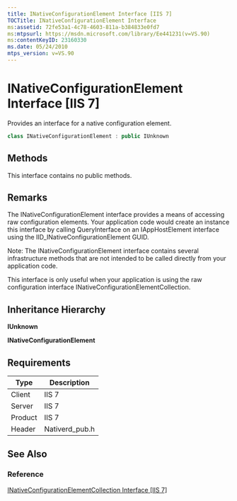 ```yaml
---
title: INativeConfigurationElement Interface [IIS 7]
TOCTitle: INativeConfigurationElement Interface
ms:assetid: 72fe53a1-4c78-4603-811a-b384833e0fd7
ms:mtpsurl: https://msdn.microsoft.com/library/Ee441231(v=VS.90)
ms:contentKeyID: 23160330
ms.date: 05/24/2010
mtps_version: v=VS.90
---
```


# INativeConfigurationElement Interface \[IIS 7\]

Provides an interface for a native configuration element.

```cpp
class INativeConfigurationElement : public IUnknown
```

## Methods

This interface contains no public methods.

## Remarks

The INativeConfigurationElement interface provides a means of accessing raw configuration elements. Your application code would create an instance this interface by calling QueryInterface on an IAppHostElement interface using the IID\_INativeConfigurationElement GUID.

Note: The INativeConfigurationElement interface contains several infrastructure methods that are not intended to be called directly from your application code.

This interface is only useful when your application is using the raw configuration interface INativeConfigurationElementCollection.

## Inheritance Hierarchy

**IUnknown**

   **INativeConfigurationElement**

## Requirements

| Type | Description |
| --- | --- |
| Client | IIS 7 |
| Server | IIS 7 |
| Product | IIS 7 |
| Header | Nativerd_pub.h |

## See Also

### Reference

[INativeConfigurationElementCollection Interface \[IIS 7\]](inativeconfigurationelementcollection-interface.md)
